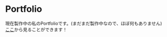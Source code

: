 # Portfolio
現在製作中の私のPortfolioです。(まだまだ製作中なので、ほぼ何もありません)  
[ここ](https://skys-thunder.github.io/Portfolio/)から見ることができます！
